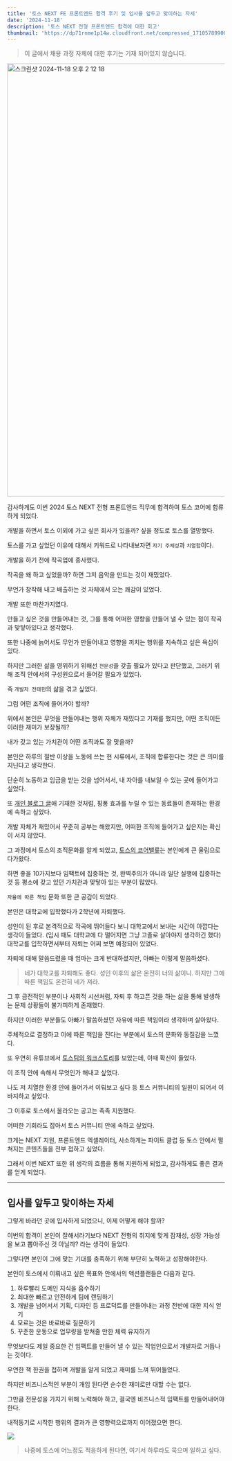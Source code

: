 ```yaml
---
title: '토스 NEXT FE 프론트엔드 합격 후기 및 입사를 앞두고 맞이하는 자세'
date: '2024-11-18'
description: '토스 NEXT 전형 프론트엔드 합격에 대한 회고'
thumbnail: 'https://dp71rnme1p14w.cloudfront.net/compressed_1710578990069--JS-.png'
---
```


> 이 글에서 채용 과정 자체에 대한 후기는 기재 되어있지 않습니다.

<img width="1000" alt="스크린샷 2024-11-18 오후 2 12 18" src="https://dp71rnme1p14w.cloudfront.net/welcome-toss">

감사하게도 이번 2024 토스 NEXT 전형 프론트엔드 직무에 합격하여 토스 코어에 합류하게 되었다.

개발을 하면서 토스 이외에 가고 싶은 회사가 있을까? 싶을 정도로 토스를 열망했다.

토스를 가고 싶었던 이유에 대해서 키워드로 나타내보자면 `자기 주체성`과 `치열함`이다.

개발을 하기 전에 작곡업에 종사했다.

작곡을 왜 하고 싶었을까? 하면 그저 음악을 만드는 것이 재밌었다.

무언가 창작해 내고 배출하는 것 자체에서 오는 쾌감이 있었다.

개발 또한 마찬가지였다.

만들고 싶은 것을 만들어내는 것, 그를 통해 어떠한 영향을 만들어 낼 수 있는 점이 작곡과 맞닿아있다고 생각했다.

또한 나중에 늙어서도 무언가 만들어내고 영향을 끼치는 행위를 지속하고 싶은 욕심이 있다.

하지만 그러한 삶을 영위하기 위해선 `전문성`을 갖출 필요가 있다고 판단했고, 그러기 위해 조직 안에서의 구성원으로서 들어갈 필요가 있었다.

즉 `개발자 전태헌`의 삶을 겪고 싶었다.

그럼 어떤 조직에 들어가야 할까?

위에서 본인은 무엇을 만들어내는 행위 자체가 재밌다고 기재를 했지만, 어떤 조직이든 이러한 재미가 보장될까?

내가 갖고 있는 가치관이 어떤 조직과도 잘 맞을까?

본인은 하루의 절반 이상을 노동에 쓰는 현 시류에서, 조직에 합류한다는 것은 큰 의미를 지닌다고 생각한다.

단순히 노동하고 임금을 받는 것을 넘어서서, 내 자아를 내보일 수 있는 곳에 들어가고 싶었다.

또 [개인 블로그 글](https://www.brgndy.me/posts/%EB%82%98%EB%8A%94-%ED%95%A8%EA%BB%98%ED%95%98%EA%B3%A0-%EC%8B%B6%EC%9D%80-%EA%B0%9C%EB%B0%9C%EC%9E%90%EC%9D%B8%EA%B0%80-)애 기재한 것처럼, 핑퐁 효과를 누릴 수 있는 동료들이 존재하는 환경에 속하고 싶었다.

개발 자체가 재밌어서 꾸준히 공부는 해왔지만, 어떠한 조직에 들어가고 싶은지는 확신이 서지 않았다.

그 과정에서 토스의 조직문화를 알게 되었고, [토스의 코어밸류](https://toss.im/career/article/core-values-are-evolving)는 본인에게 큰 울림으로 다가왔다.

하면 좋을 10가지보다 임팩트에 집중하는 것, 완벽주의가 아니라 일단 실행에 집중하는 것 등 평소에 갖고 있던 가치관과 맞닿아 있는 부분이 많았다.

`자율에 따른 책임` 문화 또한 큰 공감이 되었다.

본인은 대학교에 입학했다가 2학년에 자퇴했다.

성인이 된 후로 본격적으로 작곡에 뛰어들다 보니 대학교에서 보내는 시간이 아깝다는 생각이 들었다. (입시 때도 대학교에 다 떨어지면 그냥 고졸로 살아야지 생각하긴 했다) 대학교를 입학하면서부터 자퇴는 어찌 보면 예정되어 있었다.

자퇴에 대해 말씀드렸을 때 엄마는 크게 반대하셨지만, 아빠는 이렇게 말씀하셨다.

> 네가 대학교를 자퇴해도 좋다. 성인 이후의 삶은 온전히 너의 삶이니. 하지만 그에 따른 책임도 온전히 네가 져라.

그 후 금전적인 부분이나 사회적 시선처럼, 자퇴 후 하고픈 것을 하는 삶을 통해 발생하는 문제 상황들이 불가피하게 존재했다.

하지만 이러한 부분들도 아빠가 말씀하셨던 자유에 따른 책임이라 생각하며 살아왔다.

주체적으로 결정하고 이에 따른 책임을 진다는 부분에서 토스의 문화와 동질감을 느꼈다.

또 우연히 유튜브에서 [토스팀의 워크스토리](https://www.youtube.com/watch?v=B26O0mjIsUE)를 보았는데, 이때 확신이 들었다.

이 조직 안에 속해서 무엇인가 해내고 싶었다.

나도 저 치열한 환경 안에 들어가서 이뤄보고 싶다 등 토스 커뮤니티의 일원이 되어서 이바지하고 싶었다.

그 이후로 토스에서 올라오는 공고는 족족 지원했다.

어떠한 기회라도 잡아서 토스 커뮤니티 안에 속하고 싶었다.

크게는 NEXT 지원, 프론트엔드 엑셀레이터, 사소하게는 파이트 클럽 등 토스 안에서 펼쳐지는 콘텐츠들을 전부 접하고 싶었다.

그래서 이번 NEXT 또한 위 생각의 흐름을 통해 지원하게 되었고, 감사하게도 좋은 결과를 얻게 되었다.

---

## 입사를 앞두고 맞이하는 자세

그렇게 바라던 곳에 입사하게 되었으니, 이제 어떻게 해야 할까?

이번의 합격이 본인이 잘해서라기보다 NEXT 전형의 취지에 맞게 잠재성, 성장 가능성을 보고 뽑아주신 것 아닐까? 라는 생각이 들었다.

그렇다면 본인이 그에 맞는 기대를 충족하기 위해 부단히 노력하고 성장해야한다.

본인이 토스에서 이뤄내고 싶은 목표와 안에서의 액션플랜들은 다음과 같다.

1. 하루빨리 도메인 지식을 흡수하기
2. 최대한 빠르고 안전하게 팀에 랜딩하기
3. 개발을 넘어서서 기획, 디자인 등 프로덕트를 만들어내는 과정 전반에 대한 지식 얻기
4. 모르는 것은 바로바로 질문하기
5. 꾸준한 운동으로 업무량을 받쳐줄 만한 체력 유지하기

무엇보다도 제일 중요한 건 임팩트를 만들어 낼 수 있는 직업인으로서 개발자로 거듭나는 것이다.

우연한 책 한권을 접하며 개발을 알게 되었고 재미를 느껴 뛰어들었다.

하지만 비즈니스적인 부분이 개입 된다면 순수한 재미로만 대할 수는 없다.

그만큼 전문성을 가지기 위해 노력해야 하고, 결국엔 비즈니스적 임팩트를 만들어내어야 한다.

내적동기로 시작한 행위의 결과가 큰 영향력으로까지 이어졌으면 한다.

![](https://dp71rnme1p14w.cloudfront.net/sea-image.jpeg)

> 나중에 토스에 어느정도 적응하게 된다면, 여기서 하루라도 묵으며 일하고 싶다.
